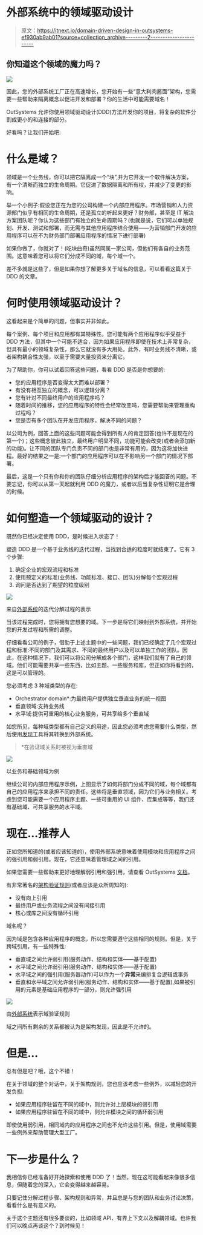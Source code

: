 # 外部系统中的领域驱动设计

> 原文：<https://itnext.io/domain-driven-design-in-outsystems-ef930ab9ab01?source=collection_archive---------2----------------------->

## 你知道这个领域的魔力吗？

![](img/a00d137a63f86d95b9f72e5082852795.png)

因此，您的外部系统工厂正在高速增长，您开始有一些“意大利肉酱面”架构，您需要一些帮助来隔离概念以促进开发和部署？你的生活中可能需要域名！

OutSystems 允许你使用领域驱动设计(DDD)方法开发你的项目，将复杂的软件分割成更小的和连接的部分。

好看吗？让我们开始吧:

# 什么是域？

领域是一个业务线，你可以把它隔离成一个“块”,并为它开发一个软件解决方案，有一个清晰而独立的生命周期。它促进了数据隔离和所有权，并减少了变更的影响。

举一个小例子:假设您正在为您的公司构建一个内部应用程序。市场营销和人力资源部门似乎有相同的生命周期，还是孤立的听起来更好？财务部，甚至是 IT 解决方案团队呢？你认为这些部门有独立的生命周期吗？(也就是说，它们可以单独规划、开发、测试和部署，而无需与其他应用程序结合使用——为营销部门开发的应用程序可以在不为财务部门部署应用程序的情况下进行部署)

如果你做了，你就对了！(吃块曲奇)虽然同属一家公司，但他们有各自的业务范围。这意味着您可以将它们分成不同的域，每个域一个。

差不多就是这些了，但是如果你想了解更多关于域名的信息，可以看看这篇关于 DDD 的文章。

# 何时使用领域驱动设计？

这看起来是个简单的问题，但事实并非如此。

每个案例、每个项目和应用都有其特殊性。您可能有两个应用程序似乎受益于 DDD 方法，但其中一个可能不适合，因为如果应用程序即使在技术上非常复杂，但具有最小的领域复杂性，那么它就没有多大用处。此外，有时业务线不清晰，或者架构耦合性太强，以至于需要大量投资来分离它。

为了帮助你，你可以试着回答这些问题，看看 DDD 是否是你想要的:

*   您的应用程序是否变得太大而难以部署？
*   有没有相互独立的概念，可以逻辑分离？
*   您有针对不同最终用户的应用程序吗？
*   随着时间的推移，您的应用程序的特性会经常改变吗，您需要帮助来管理重构过程吗？
*   您是否有多个团队在开发应用程序，解决不同的问题？

以公司为例，回答上面的这些问题可能会得到所有人的肯定回答(也许不是现在的第一个)；这些概念彼此独立，最终用户明显不同，功能可能会改变(或者会添加新的功能)。让不同的团队专门负责不同的部门也是非常有用的，因为这将加快进程。最好的结果之一是:一个部门的应用程序可以在不影响另一个部门的情况下部署。

最后，这是一个只有你和你的团队仔细分析应用程序的架构后才能回答的问题。不要忘记，你可以从第一天起就利用 DDD 的魔力，或者以后当复杂性证明它是合理的时候。

# 如何塑造一个领域驱动的设计？

既然你已经决定使用 DDD，是时候进入状态了！

塑造 DDD 是一个基于业务线的迭代过程，当找到合适的粒度时就结束了。它有 3 个步骤:

1.  确定企业的宏观流程和标准
2.  使用预定义的标准(业务线、功能标准、接口、团队)分解每个宏观过程
3.  询问是否达到了期望的粒度级别

![](img/c4bd862afcdf3e044860cd303a6c816d.png)

来自[外部系统](https://success.outsystems.com/Documentation/Best_Practices/Architecture/OutSystems_Domain_Driven_Architecture/Domain_Driven_Design_with_OutSystems)的迭代分解过程的表示

当该过程完成时，您将拥有您想要的域。下一步是将它们映射到外部系统，并开始您的开发过程和所需的调整。

仔细看看公司的例子，借助于上述主题中的一些问题，我们已经确定了几个宏观过程和标准:不同的部门及其需求、不同的最终用户以及可以单独工作的团队。因此，在这种情况下，我们可以将公司分解成各个部门，这样我们就有了自己的领域。他们可能需要共享一些东西，比如主题、一些服务和库，但正如你将看到的，这是可以管理的。

您必须考虑 3 种域类型的存在:

*   Orchestrator domain*:为最终用户提供独立垂直业务的统一视图
*   垂直领域:支持业务线
*   水平域:提供可重用的核心业务服务，可共享给多个垂直域

如您所见，每种域类型都有自己定义的用途，因此您必须考虑您需要什么类型，然后使用[发现](https://www.outsystems.com/forge/component-overview/409/discovery?_gl=1*td6rgo*_ga*OTIxODgwMDYxLjE2NTE0OTY2MTI.*_ga_ZD4DTMHWR2*MTY1MjE4NTYxNi4zLjEuMTY1MjE4OTE4MS41Nw..)工具将其转换到外部系统。

> *在验证域关系时被视为垂直域

![](img/35abd4b7cf88a4fea9dd91562c8cf3e2.png)

以业务和基础领域为例

继续公司的内部应用程序示例，上图显示了如何将部门分成不同的域，每个域都有自己的应用程序来承担不同的责任。这些将是垂直领域，因为它们与业务相关。考虑到您可能需要一个应用程序主题、一些可重用的 UI 组件、库集成等等，我们还有基础域、可共享服务的水平域。

# 现在…推荐人

正如您所知道的(或者应该知道的)，使用外部系统意味着使用模块和应用程序之间的强引用和弱引用。现在，它还意味着管理域之间的引用。

如果您需要一些帮助来更好地理解弱引用和强引用，请查看 OutSystems [文档](https://success.outsystems.com/Documentation/11/Developing_an_Application/Reuse_and_Refactor/Understand_Strong_and_Weak_Dependencies?_gl=1*5vqxw2*_ga*OTIxODgwMDYxLjE2NTE0OTY2MTI.*_ga_ZD4DTMHWR2*MTY1MjE3MDU0NC4xLjEuMTY1MjE3MzE2My40NQ..)。

有非常著名的[架构验证规则](https://success.outsystems.com/Documentation/Best_Practices/Architecture/Designing_the_Architecture_of_Your_OutSystems_Applications/Validating_your_application_architecture)(或者应该是众所周知的):

*   没有向上引用
*   最终用户或业务流程之间没有间接引用
*   核心或库之间没有循环引用

域名呢？

因为域是包含各种应用程序的概念，所以您需要遵守这些相同的规则。但是，关于跨域引用，有一些特殊性:

*   垂直域之间允许弱引用(服务动作、结构和实体——基于配置)
*   水平域之间允许弱引用(服务动作、结构和实体——基于配置)
*   水平域之间的强引用(服务器动作)可以作为一个**异常**来编排复合逻辑或事务
*   垂直和水平域之间允许弱引用(服务动作、结构和实体——基于配置),如果被引用的元素是基础应用程序的一部分，则允许强引用

![](img/6c7bd553100e61812a35998956054c2d.png)

由[外部系统](https://success.outsystems.com/Documentation/Best_Practices/Architecture/OutSystems_Domain_Driven_Architecture/Domain_Driven_Design_with_OutSystems)表示域验证规则

域之间所有剩余的关系都被认为是架构发现，因此是不允许的。

# 但是…

总有但是吧？哦，这个不错！

在关于领域的整个对话中，关于架构规则，您也应该考虑一些例外，以减轻您的开发负担:

*   如果应用程序驻留在不同的域中，则允许对上层模块的弱引用
*   如果应用程序驻留在不同的域中，则允许模块之间的循环弱引用

即使使用弱引用，相同域内的应用程序之间也不允许这些引用。但是，使用域需要一些例外来帮助管理大型工厂。

# 下一步是什么？

我相信你已经准备好开始探索和使用 DDD 了！当然，现在这可能看起来像很多信息，但随着您的深入，它会变得越来越容易。

只要记住分解过程步骤、架构规则和异常，并且总是与您的团队和业务讨论决策，看看什么是有意义的。

关于这个主题还有很多要谈的，比如领域 API、有界上下文以及解耦领域。也许我们可以晚点再谈这个？到时候见！